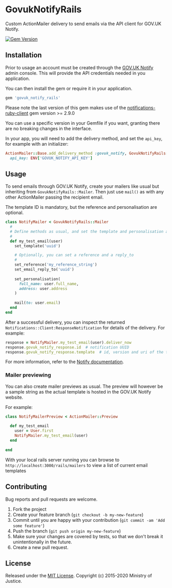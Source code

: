 # GovukNotifyRails

Custom ActionMailer delivery to send emails via the API client for GOV.UK Notify.

[![Gem Version](https://badge.fury.io/rb/govuk_notify_rails.svg)](https://badge.fury.io/rb/govuk_notify_rails)

## Installation

Prior to usage an account must be created through the [GOV.UK Notify](https://www.notifications.service.gov.uk) admin console. This will provide the API credentials needed in you application.

You can then install the gem or require it in your application.

```ruby
gem 'govuk_notify_rails'
```

Please note the last version of this gem makes use of the [notifications-ruby-client](https://github.com/alphagov/notifications-ruby-client) gem version >= 2.9.0

You can use a specific version in your Gemfile if you want, granting there are no breaking changes in the interface.

In your app, you will need to add the delivery method, and set the `api_key`, for example with an initializer:

```ruby
ActionMailer::Base.add_delivery_method :govuk_notify, GovukNotifyRails::Delivery,
  api_key: ENV['GOVUK_NOTIFY_API_KEY']
```

## Usage

To send emails through GOV.UK Notify, create your mailers like usual but inheriting from `GovukNotifyRails::Mailer`. Then just use `mail()` as with any other ActionMailer passing the recipient email.

The template ID is mandatory, but the reference and personalisation are optional.

```ruby
class NotifyMailer < GovukNotifyRails::Mailer
  #
  # Define methods as usual, and set the template and personalisation accordingly
  #
  def my_test_email(user)
    set_template('uuid')

    # Optionally, you can set a reference and a reply_to
    # 
    set_reference('my_reference_string')
    set_email_reply_to('uuid')
    
    set_personalisation(
      full_name: user.full_name,
      address: user.address
    )
    
    mail(to: user.email)
  end
end
```

After a successful delivery, you can inspect the returned `Notifications::Client:ResponseNotification` for details of the delivery. For example:

```ruby
response = NotifyMailer.my_test_email(user).deliver_now
response.govuk_notify_response.id  # notification UUID
response.govuk_notify_response.template  # id, version and uri of the template
```

For more information, refer to the [Notify documentation](https://docs.notifications.service.gov.uk/ruby.html#ruby-client-documentation).

### Mailer previewing

You can also create mailer previews as usual. The preview will however be a sample string as the actual template is hosted in the GOV.UK Notify website.

For example:

```ruby
class NotifyMailerPreview < ActionMailer::Preview
  
  def my_test_email
    user = User.first
    NotifyMailer.my_test_email(user)
  end
  
end
```

With your local rails server running you can browse to ```http://localhost:3000/rails/mailers``` to view a list of current email templates

## Contributing

Bug reports and pull requests are welcome.

1. Fork the project
2. Create your feature branch (`git checkout -b my-new-feature`)
3. Commit until you are happy with your contribution (`git commit -am 'Add some feature'`)
4. Push the branch (`git push origin my-new-feature`)
5. Make sure your changes are covered by tests, so that we don't break it unintentionally in the future.
6. Create a new pull request.

## License

Released under the [MIT License](http://www.opensource.org/licenses/MIT). Copyright (c) 2015-2020 Ministry of Justice.
